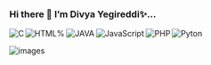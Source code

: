 ### Hi there 👋 I’m Divya Yegireddi✨...



<img align="left" alt="C"  src="https://img.shields.io/badge/c-%2300599C.svg?style=for-the-badge&logo=c&logoColor=white" />

<img align="left" alt="HTML%" src="https://img.shields.io/badge/html5-%23E34F26.svg?style=for-the-badge&logo=html5&logoColor=white" />

<img align="left"  alt="JAVA"   src="https://img.shields.io/badge/java-%23ED8B00.svg?style=for-the-badge&logo=java&logoColor=white" />

<img align="left"  alt="JavaScript"   src="https://img.shields.io/badge/javascript-%23323330.svg?style=for-the-badge&logo=javascript&logoColor=%23F7DF1E" />

<img align="left"  alt="PHP"   src="https://img.shields.io/badge/php-%23777BB4.svg?style=for-the-badge&logo=php&logoColor=white" />

<img  alt="Pyton"   src="https://img.shields.io/badge/python-3670A0?style=for-the-badge&logo=python&logoColor=ffdd54" />


![images](https://user-images.githubusercontent.com/110463592/229530577-6579a970-30a2-4216-8077-b7d8c23a404d.jpg)

